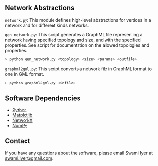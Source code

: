 ## Network Abstractions

`network.py`: This module defines high-level abstractions for vertices in a network and for different kinds networks.

`gen_network.py`: This script generates a GraphML file representing a network having specified topology and size, and with the specified properties. See script for documentation on the allowed topologies and properties.

```bash
> python gen_network.py <topology> <size> <params> <outfile>
```

`graphml2gml.py`: This script converts a network file in GraphML format to one in GML format.

```bash
> python graphml2gml.py <infile>
```

## Software Dependencies

* [Python](https://www.python.org/)
* [Matplotlib](http://matplotlib.org/)
* [NetworkX](https://networkx.github.io/)
* [NumPy](http://www.numpy.org/)

## Contact

If you have any questions about the software, please email Swami Iyer at 
swami.iyer@gmail.com.
